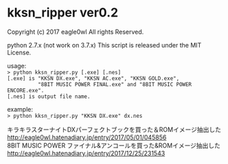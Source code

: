 # kksn_ripper ver0.2

Copyright (c) 2017 eagle0wl All rights Reserved.  

python 2.7.x (not work on 3.7.x) 
This script is released under the MIT License.  

usage:  
`> python kksn_ripper.py [.exe] [.nes]`  
`[.exe] is "KKSN DX.exe", "KKSN AC.exe", "KKSN GOLD.exe",`  
`          "8BIT MUSIC POWER FINAL.exe" and "8BIT MUSIC POWER ENCORE.exe".`  
`[.nes] is output file name.`  

example:  
`> python kksn_ripper.py "KKSN DX.exe" dx.nes`  

キラキラスターナイトDXパーフェクトブックを買った＆ROMイメージ抽出した  
http://eagle0wl.hatenadiary.jp/entry/2017/05/01/045856  
8BIT MUSIC POWER ファイナル&アンコールを買った&ROMイメージ抽出した  
http://eagle0wl.hatenadiary.jp/entry/2017/12/25/231543  
